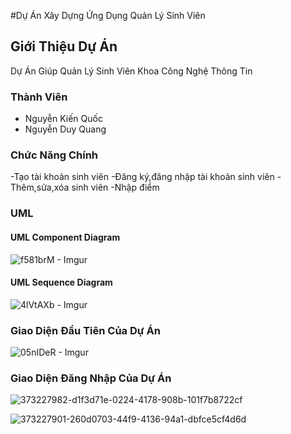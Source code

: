 #Dự Án Xây Dựng Ứng Dụng Quản Lý Sinh Viên
## Giới Thiệu Dự Án
Dự Án Giúp Quản Lý Sinh Viên Khoa Công Nghệ Thông Tin 
### Thành Viên 
- Nguyễn Kiến Quốc
- Nguyễn Duy Quang
### Chức Năng Chính 
-Tạo tài khoản sinh viên
-Đăng ký,đăng nhập tài khoản sinh viên
-Thêm,sửa,xóa sinh viên 
-Nhập điểm 




### UML 
#### UML Component Diagram

![f581brM - Imgur](https://github.com/user-attachments/assets/ff842341-5253-4f20-bb6d-1ca1b6142499)

#### UML Sequence Diagram

![4lVtAXb - Imgur](https://github.com/user-attachments/assets/cb0602d3-0954-46bd-9ad3-15c45bd22cd0)






### Giao Diện Đầu Tiên Của Dự Án 

![05nIDeR - Imgur](https://github.com/user-attachments/assets/49425d2a-ccfe-4579-a880-c6f37fa0e101)


### Giao Diện Đăng Nhập Của Dự Án

![373227982-d1f3d71e-0224-4178-908b-101f7b8722cf](https://github.com/user-attachments/assets/0c752d55-588a-4905-a51d-de6719c6af9d)

![373227901-260d0703-44f9-4136-94a1-dbfce5cf4d6d](https://github.com/user-attachments/assets/310d0e37-3070-4dd7-bbae-bdc6ee63a65c)









